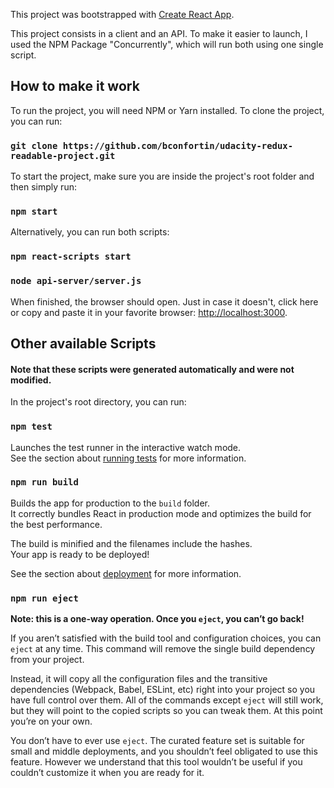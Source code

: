 This project was bootstrapped with [Create React App](https://github.com/facebook/create-react-app).

This project consists in a client and an API. To make it easier to launch, I used the NPM Package "Concurrently", which will run both using one single script.

## How to make it work

To run the project, you will need NPM or Yarn installed. To clone the project, you can run:

### `git clone https://github.com/bconfortin/udacity-redux-readable-project.git`

To start the project, make sure you are inside the project's root folder and then simply run:

### `npm start`

Alternatively, you can run both scripts:

### `npm react-scripts start`

### `node api-server/server.js`

When finished, the browser should open. Just in case it doesn't, click here or copy and paste it in your favorite browser: [http://localhost:3000](http://localhost:3000).

## Other available Scripts

#### Note that these scripts were generated automatically and were not modified.

In the project's root directory, you can run:

### `npm test`

Launches the test runner in the interactive watch mode.<br>
See the section about [running tests](https://facebook.github.io/create-react-app/docs/running-tests) for more information.

### `npm run build`

Builds the app for production to the `build` folder.<br>
It correctly bundles React in production mode and optimizes the build for the best performance.

The build is minified and the filenames include the hashes.<br>
Your app is ready to be deployed!

See the section about [deployment](https://facebook.github.io/create-react-app/docs/deployment) for more information.

### `npm run eject`

**Note: this is a one-way operation. Once you `eject`, you can’t go back!**

If you aren’t satisfied with the build tool and configuration choices, you can `eject` at any time. This command will remove the single build dependency from your project.

Instead, it will copy all the configuration files and the transitive dependencies (Webpack, Babel, ESLint, etc) right into your project so you have full control over them. All of the commands except `eject` will still work, but they will point to the copied scripts so you can tweak them. At this point you’re on your own.

You don’t have to ever use `eject`. The curated feature set is suitable for small and middle deployments, and you shouldn’t feel obligated to use this feature. However we understand that this tool wouldn’t be useful if you couldn’t customize it when you are ready for it.
